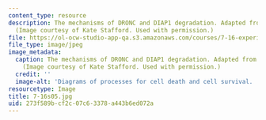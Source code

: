 ```yaml
---
content_type: resource
description: The mechanisms of DRONC and DIAP1 degradation. Adapted from Martin, 2002.
  (Image courtesy of Kate Stafford. Used with permission.)
file: https://ol-ocw-studio-app-qa.s3.amazonaws.com/courses/7-16-experimental-molecular-biology-biotechnology-ii-spring-2005/273f589bcf2c07c63378a443b6ed072a_7-16s05.jpg
file_type: image/jpeg
image_metadata:
  caption: The mechanisms of DRONC and DIAP1 degradation. Adapted from Martin, 2002.
    (Image courtesy of Kate Stafford. Used with permission.)
  credit: ''
  image-alt: 'Diagrams of processes for cell death and cell survival. '
resourcetype: Image
title: 7-16s05.jpg
uid: 273f589b-cf2c-07c6-3378-a443b6ed072a
---
```

